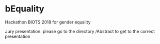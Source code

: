 # bEquality
Hackathon BIOTS 2018 for gender equality

Jury presentation: please go to the directory /Abstract to get to the correct presentation
